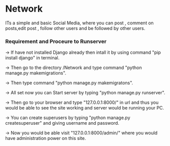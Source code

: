 # Network

ITs a simple and basic Social Media, where you can post , comment on posts,edit post , follow other users and be followed by other users.

### Requirement and Proceure to Runserver

-> If have not installed Django already then intall it by using command "pip install django" in terminal.

-> Then go to the directory /Network and type command "python manage.py makemigrations".

-> Then type command "python manage.py makemigratons".

-> All set now you can Start server by typing "python manage.py runserver".

-> Then go to your browser and type "127.0.0.1:8000/" in url and thus you would be able to see the site working and server would be running your PC.

-> You can create superusers by typing "python manage.py createsuperuser" and giving username and password.

-> Now you would be able visit "127.0.0.1:8000/admin/" where you would have administration power on this site.

